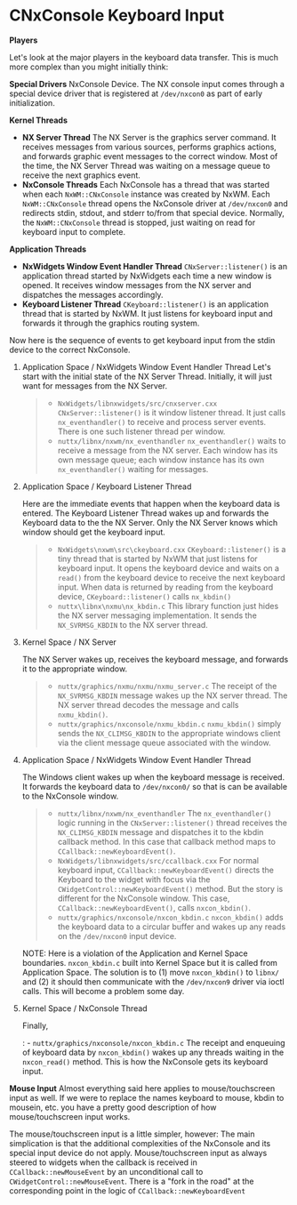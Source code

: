 CNxConsole Keyboard Input
=========================

**Players**

Let\'s look at the major players in the keyboard data transfer. This is
much more complex than you might initially think:

**Special Drivers** NxConsole Device. The NX console input comes through
a special device driver that is registered at `/dev/nxcon0` as part of
early initialization.

**Kernel Threads**

-   **NX Server Thread** The NX Server is the graphics server command.
    It receives messages from various sources, performs graphics
    actions, and forwards graphic event messages to the correct window.
    Most of the time, the NX Server Thread was waiting on a message
    queue to receive the next graphics event.
-   **NxConsole Threads** Each NxConsole has a thread that was started
    when each `NxWM::CNxConsole` instance was created by NxWM. Each
    `NxWM::CNxConsole` thread opens the NxConsole driver at
    `/dev/nxcon0` and redirects stdin, stdout, and stderr to/from that
    special device. Normally, the `NxWM::CNxConsole` thread is stopped,
    just waiting on read for keyboard input to complete.

**Application Threads**

-   **NxWidgets Window Event Handler Thread** `CNxServer::listener()` is
    an application thread started by NxWidgets each time a new window is
    opened. It receives window messages from the NX server and
    dispatches the messages accordingly.
-   **Keyboard Listener Thread** `CKeyboard::listener()` is an
    application thread that is started by NxWM. It just listens for
    keyboard input and forwards it through the graphics routing system.

Now here is the sequence of events to get keyboard input from the stdin
device to the correct NxConsole.

1.  Application Space / NxWidgets Window Event Handler Thread Let\'s
    start with the initial state of the NX Server Thread. Initially, it
    will just want for messages from the NX Server.

    > -   `NxWidgets/libnxwidgets/src/cnxserver.cxx`
    >     `CNxServer::listener()` is it window listener thread. It just
    >     calls `nx_eventhandler()` to receive and process server
    >     events. There is one such listener thread per window.
    > -   `nuttx/libnx/nxwm/nx_eventhandler` `nx_eventhandler()` waits
    >     to receive a message from the NX server. Each window has its
    >     own message queue; each window instance has its own
    >     `nx_eventhandler()` waiting for messages.

2.  Application Space / Keyboard Listener Thread

    Here are the immediate events that happen when the keyboard data is
    entered. The Keyboard Listener Thread wakes up and forwards the
    Keyboard data to the the NX Server. Only the NX Server knows which
    window should get the keyboard input.

    > -   `NxWidgets\nxwm\src\ckeyboard.cxx` `CKeyboard::listener()` is
    >     a tiny thread that is started by NxWM that just listens for
    >     keyboard input. It opens the keyboard device and waits on a
    >     `read()` from the keyboard device to receive the next keyboard
    >     input. When data is returned by reading from the keyboard
    >     device, `CKeyboard::listener()` calls `nx_kbdin()`
    > -   `nuttx\libnx\nxmu\nx_kbdin.c` This library function just hides
    >     the NX server messaging implementation. It sends the
    >     `NX_SVRMSG_KBDIN` to the NX server thread.

3.  Kernel Space / NX Server

    The NX Server wakes up, receives the keyboard message, and forwards
    it to the appropriate window.

    > -   `nuttx/graphics/nxmu/nxmu/nxmu_server.c` The receipt of the
    >     `NX_SVRMSG_KBDIN` message wakes up the NX server thread. The
    >     NX server thread decodes the message and calls `nxmu_kbdin()`.
    > -   `nuttx/graphics/nxconsole/nxmu_kbdin.c` `nxmu_kbdin()` simply
    >     sends the `NX_CLIMSG_KBDIN` to the appropriate windows client
    >     via the client message queue associated with the window.

4.  Application Space / NxWidgets Window Event Handler Thread

    The Windows client wakes up when the keyboard message is received.
    It forwards the keyboard data to `/dev/nxcon0/` so that is can be
    available to the NxConsole window.

    > -   `nuttx/libnx/nxwm/nx_eventhandler` The `nx_eventhandler()`
    >     logic running in the `CNxServer::listener()` thread receives
    >     the `NX_CLIMSG_KBDIN` message and dispatches it to the kbdin
    >     callback method. In this case that callback method maps to
    >     `CCallback::newKeyboardEvent()`.
    > -   `NxWidgets/libnxwidgets/src/ccallback.cxx` For normal keyboard
    >     input, `CCallback::newKeyboardEvent()` directs the Keyboard to
    >     the widget with focus via the
    >     `CWidgetControl::newKeyboardEvent()` method. But the story is
    >     different for the NxConsole window. This case,
    >     `CCallback::newKeyboardEvent()`, calls `nxcon_kbdin()`.
    > -   `nuttx/graphics/nxconsole/nxcon_kbdin.c` `nxcon_kbdin()` adds
    >     the keyboard data to a circular buffer and wakes up any reads
    >     on the `/dev/nxcon0` input device.

    NOTE: Here is a violation of the Application and Kernel Space
    boundaries. `nxcon_kbdin.c` built into Kernel Space but it is called
    from Application Space. The solution is to (1) move `nxcon_kbdin()`
    to `libnx/` and (2) it should then communicate with the
    `/dev/nxcon9` driver via ioctl calls. This will become a problem
    some day.

5.  Kernel Space / NxConsole Thread

    Finally,

    :   -   `nuttx/graphics/nxconsole/nxcon_kbdin.c` The receipt and
            enqueuing of keyboard data by `nxcon_kbdin()` wakes up any
            threads waiting in the `nxcon_read()` method. This is how
            the NxConsole gets its keyboard input.

**Mouse Input** Almost everything said here applies to mouse/touchscreen
input as well. If we were to replace the names keyboard to mouse, kbdin
to mousein, etc. you have a pretty good description of how
mouse/touchscreen input works.

The mouse/touchscreen input is a little simpler, however: The main
simplication is that the additional complexities of the NxConsole and
its special input device do not apply. Mouse/touchscreen input as always
steered to widgets when the callback is received in
`CCallback::newMouseEvent` by an unconditional call to
`CWidgetControl::newMouseEvent`. There is a \"fork in the road\" at the
corresponding point in the logic of `CCallback::newKeyboardEvent`
